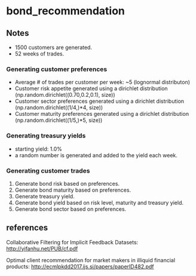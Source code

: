 # bond_recommendation

## Notes
- 1500 customers are generated.
- 52 weeks of trades.

### Generating customer preferences
- Average # of trades per customer per week: ~5 (lognormal distributon)
- Customer risk appetite generated using a dirichlet distribution (np.random.dirichlet((0.70,0.2,0.1), size))
- Customer sector preferences generated using a dirichlet distribution (np.random.dirichlet((1/4,)*4, size))
- Customer maturity preferences generated using a dirichlet distribution (np.random.dirichlet((1/5,)*5, size))

### Generating treasury yields
- starting yield: 1.0%
- a random number is generated and added to the yield each week.

### Generating customer trades
1. Generate bond risk based on preferences.
2. Generate bond maturity based on preferences.
3. Generate treasury yield.
4. Generate bond yield based on risk level, maturity and treasury yield.
5. Generate bond sector based on preferences.



## references
Collaborative Filtering for Implicit Feedback Datasets: http://yifanhu.net/PUB/cf.pdf

Optimal client recommendation for market makers in illiquid financial products: http://ecmlpkdd2017.ijs.si/papers/paperID482.pdf
